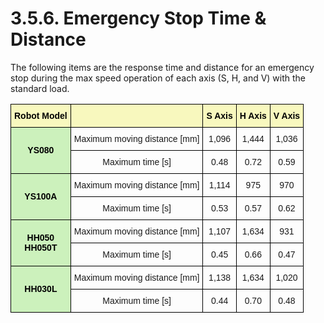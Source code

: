 ﻿# 3.5.6. Emergency Stop Time & Distance


The following items are the response time and distance for an emergency stop during the max speed operation of each axis (S, H, and V) with the standard load.

<style type="text/css">
.tg  {border-collapse:collapse;border-spacing:0;}
.tg td{border-color:black;border-style:solid;border-width:1px;font-family:Arial, sans-serif;font-size:14px;
  overflow:hidden;padding:10px 5px;word-break:normal;}
.tg th{border-color:black;border-style:solid;border-width:1px;font-family:Arial, sans-serif;font-size:14px;
  font-weight:normal;overflow:hidden;padding:10px 5px;word-break:normal;}
.tg .tg-yhpm{background-color:#f8f8be;color:#000000;font-weight:bold;text-align:center;vertical-align:middle}
.tg .tg-lput{background-color:#ccf1bc;color:#000000;font-weight:bold;text-align:center;vertical-align:middle}
.tg .tg-nrix{text-align:center;vertical-align:middle}
</style>
<table class="tg">
<thead>
  <tr>
    <th class="tg-yhpm">Robot Model</th>
    <th class="tg-yhpm"></th>
    <th class="tg-yhpm">S Axis</th>
    <th class="tg-yhpm">H Axis</th>
    <th class="tg-yhpm">V Axis</th>
  </tr>
</thead>
<tbody>
  <tr>
    <td class="tg-lput" rowspan="2">YS080</td>
    <td class="tg-nrix">Maximum moving distance [mm]</td>
    <td class="tg-nrix">1,096</td>
    <td class="tg-nrix">1,444</td>
    <td class="tg-nrix">1,036</td>
  </tr>
  <tr>
    <td class="tg-nrix">Maximum time [s]</td>
    <td class="tg-nrix">0.48</td>
    <td class="tg-nrix">0.72</td>
    <td class="tg-nrix">0.59</td>
  </tr>
  <tr>
    <td class="tg-lput" rowspan="2">YS100A</td>
    <td class="tg-nrix">Maximum moving distance [mm]</td>
    <td class="tg-nrix">1,114</td>
    <td class="tg-nrix">975</td>
    <td class="tg-nrix">970</td>
  </tr>
  <tr>
    <td class="tg-nrix">Maximum time [s]</td>
    <td class="tg-nrix">0.53</td>
    <td class="tg-nrix">0.57</td>
    <td class="tg-nrix">0.62</td>
  </tr>
  <tr>
    <td class="tg-lput" rowspan="2">HH050<br>HH050T</td>
    <td class="tg-nrix">Maximum moving distance [mm]</td>
    <td class="tg-nrix">1,107</td>
    <td class="tg-nrix">1,634</td>
    <td class="tg-nrix">931</td>
  </tr>
  <tr>
    <td class="tg-nrix">Maximum time [s]</td>
    <td class="tg-nrix">0.45</td>
    <td class="tg-nrix">0.66</td>
    <td class="tg-nrix">0.47</td>
  </tr>
  <tr>
    <td class="tg-lput" rowspan="2">HH030L</td>
    <td class="tg-nrix">Maximum moving distance [mm]</td>
    <td class="tg-nrix">1,138</td>
    <td class="tg-nrix">1,634</td>
    <td class="tg-nrix">1,020</td>
  </tr>
  <tr>
    <td class="tg-nrix">Maximum time [s]</td>
    <td class="tg-nrix">0.44</td>
    <td class="tg-nrix">0.70</td>
    <td class="tg-nrix">0.48</td>
  </tr>
</tbody>
</table>


